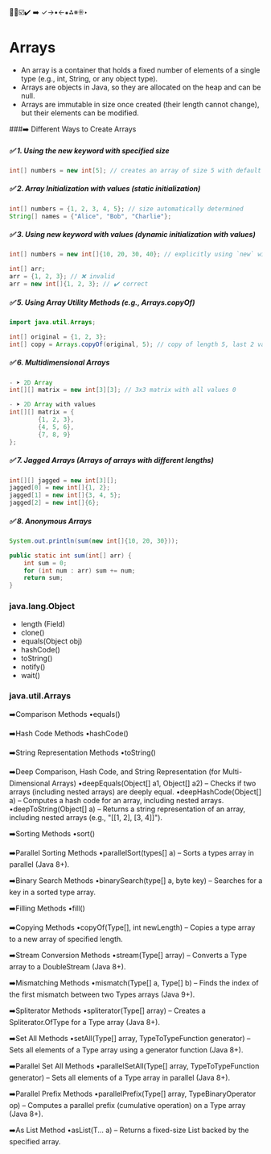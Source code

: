 🔴🔵☑️✔️ ➡️ ✓→•←⁕⁂※⁜‣
# Arrays
- An array is a container that holds a fixed number of elements of a single type (e.g., int, String,
         or any object type).
- Arrays are objects in Java, so they are allocated on the heap and can be null. 
- Arrays are immutable in size once created (their length cannot change), but their elements can be modified.


###➡️ Different Ways to Create Arrays

##### ✅ 1. Using the new keyword with specified size

```java
int[] numbers = new int[5]; // creates an array of size 5 with default values (0)
```

##### ✅ 2. Array Initialization with values (static initialization)
```java
int[] numbers = {1, 2, 3, 4, 5}; // size automatically determined
String[] names = {"Alice", "Bob", "Charlie"};

```
##### ✅ 3. Using new keyword with values (dynamic initialization with values)
```java
int[] numbers = new int[]{10, 20, 30, 40}; // explicitly using `new` with values

int[] arr;
arr = {1, 2, 3}; // ❌ invalid
arr = new int[]{1, 2, 3}; // ✔️ correct

```
##### ✅ 5. Using Array Utility Methods (e.g., Arrays.copyOf)
```java
import java.util.Arrays;

int[] original = {1, 2, 3};
int[] copy = Arrays.copyOf(original, 5); // copy of length 5, last 2 values will be 0

```
##### ✅ 6. Multidimensional Arrays

```java
- ➤ 2D Array
int[][] matrix = new int[3][3]; // 3x3 matrix with all values 0

- ➤ 2D Array with values
int[][] matrix = {
        {1, 2, 3},
        {4, 5, 6},
        {7, 8, 9}
};

```

##### ✅ 7. Jagged Arrays (Arrays of arrays with different lengths)
```java
int[][] jagged = new int[3][];
jagged[0] = new int[]{1, 2};
jagged[1] = new int[]{3, 4, 5};
jagged[2] = new int[]{6};

```
##### ✅ 8. Anonymous Arrays
```java
System.out.println(sum(new int[]{10, 20, 30}));

public static int sum(int[] arr) {
    int sum = 0;
    for (int num : arr) sum += num;
    return sum;
}

```


 ### java.lang.Object
- length (Field)
- clone()
- equals(Object obj)
- hashCode()
- toString()
- notify()
- wait()

 ### java.util.Arrays
 ➡️Comparison Methods
   •equals()
  
  ➡️Hash Code Methods
    •hashCode()

  ➡️String Representation Methods
     •toString()

  ➡️Deep Comparison, Hash Code, and String Representation (for Multi-Dimensional Arrays)
     •deepEquals(Object[] a1, Object[] a2) – Checks if two arrays (including nested arrays) are deeply equal.
     •deepHashCode(Object[] a) – Computes a hash code for an array, including nested arrays.
     •deepToString(Object[] a) – Returns a string representation of an array, including nested arrays (e.g., "[[1, 2], [3, 4]]").

  ➡️Sorting Methods
     •sort()

  ➡️Parallel Sorting Methods
     •parallelSort(types[] a) – Sorts a types array in parallel (Java 8+).

  ➡️Binary Search Methods
     •binarySearch(type[] a, byte key) – Searches for a key in a sorted type array.

  ➡️Filling Methods
     •fill()

  ➡️Copying Methods
     •copyOf(Type[], int newLength) – Copies a type array to a new array of specified length.

  ➡️Stream Conversion Methods
     •stream(Type[] array) – Converts a Type array to a DoubleStream (Java 8+).

  ➡️Mismatching Methods
     •mismatch(Type[] a, Type[] b) – Finds the index of the first mismatch between two Types arrays (Java 9+).

  ➡️Spliterator Methods
     •spliterator(Type[] array) – Creates a Spliterator.OfType for a Type array (Java 8+).

  ➡️Set All Methods
     •setAll(Type[] array, TypeToTypeFunction generator) – Sets all elements of a Type array using a generator function (Java 8+).

  ➡️Parallel Set All Methods
     •parallelSetAll(Type[] array, TypeToTypeFunction generator) – Sets all elements of a Type array in parallel (Java 8+).

  ➡️Parallel Prefix Methods
     •parallelPrefix(Type[] array, TypeBinaryOperator op) – Computes a parallel prefix (cumulative operation) on a Type array (Java 8+).

  ➡️As List Method
     •asList(T... a) – Returns a fixed-size List backed by the specified array.